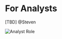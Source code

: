 # For Analysts

\[TBD\] @Steven

![Analyst Role](https://maanaimages.blob.core.windows.net/maana-q-documentation/a2.png)





